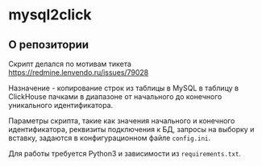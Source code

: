 # mysql2click



## О репозитории

Скрипт делался по мотивам тикета https://redmine.lenvendo.ru/issues/79028

Назначение - копирование строк из таблицы в MySQL в таблицу в ClickHouse пачками в диапазоне от начального до конечного уникального идентификатора.

Параметры скрипта, такие как значения начального и конечного идентификатора, реквизиты подключения к БД, запросы на выборку и вставку, задаются в конфигурационном файле `config.ini`.

Для работы требуется Python3 и зависимости из `requirements.txt`.

